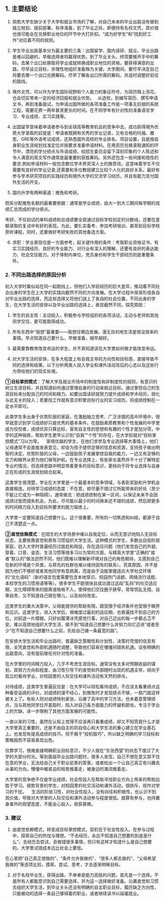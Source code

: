 ## 1. 主要结论

1. 倘若大学生缺少关于大学和就业市场的了解，对自己未来的毕业出路没有做到独立规划、提前部署、有序准备，到了毕业之际，即便持有名校文凭，其价值也很可能会在兑换职业地位的环节中大打折扣。“成为好学生”和“找到好工作”对应着不同的规则。

2. 学生毕业出路基本分为最主要的三条：出国留学、国内读研、就业。毕业出路是难以回避的，早做选择者将赢得优势。到了毕业关头，终究要摊开手中的筹码，去某个出口处换取将学业成就转换成职业地位的资格。要获得满意的出路，尽早设立目标，并理性地组织准备殊为关键。大学期间，要尽早决定自己将要去哪一个出口兑换筹码，尽早了解各出口所需的筹码，并适时调整好前往的路线。

3. 境外文凭，可以作为学生国际视野和个人能力的象征符号，为简历锦上添花，也会切实带来一定的经济回报和就业优势。   从选校，到编写简历、撰写申请文书，再到准备面试，为申请出国所做的各项准备工作是一项事无巨细的系统工程，需要花费一两年甚至更长的时间。在不同学年有针对性的准备语言学习、专业成绩、实习实践等。

4. 出国留学意味着申请者参与到全球高等教育机会的竞争中去。成功获得境外优质大学录取的前提是：申请者既拥有优秀的学业记录，又有合格的托福、雅思、GRE等外语考试成绩，还熟悉国外高校的专业排名、项目设置，且能按自身职业生涯规划找准定位并按要求准备申请材料。在用资历兑换录取通知的环节中，漂亮的学分绩点与外语成绩、给招生委员会留下深刻印象的个人陈述和令人满意的英文写作通常是最重要的获胜筹码。另外还包含一些间接和隐性的要求,例如申请材料一般包含数位学术界资深人士的推荐信。这意味着学生不仅需要有良好的学业记录,还需要和多位教授建立比较个人化的良好关系，最好有参与学术研究项目的实践经历和境外大学的交流学习经历，并且有能力支付国外生活的开支。

5. 国内升学有两种渠道：推免和考研。

院系分配推免名额的最重要依据：通常是学业成绩，由大一到大三期间每学期的成绩汇总而成的学分绩点。

考研，不仅初试的单科成绩和总成绩要全部通过目标学校划定的分数线，还要在差额录取的复试中有好的表现。为此，要扎实备考、参加考研培训、甚至到目标学校旁听课程，同时，还要做好考研失败的其他备选方案。

6. 求职：学业表现仅是一方面参考，起关键作用的条件：考取职业资格证书、有实习实践经历、良好的专业能力、对行业有深入的理解，还要有良好的表达能力、社会交往能力。对于体制内单位，党员身份和学生干部经历则是重要条件。

### 2. 不同出路选择的原因分析

初入大学时看似站在同一起跑线上，但他们入学前经历的巨大差异，推动着不同社会出身的学生在上大学的实践向截然不同的方向发展。在大学过程中渐渐形成各自对毕业出路的选择，而这些选择又将他们送上了各自的社会位置。不同出身的学生，在大学生活的安排以及毕业出路的选择上，表现截然不同，探究原因：

1. 学生的自主性：主动投入，积极参与学校组织的各项活动，主动与老师和其他同学交往，更可能取得成功。

2. 所有东西中“我想”最重要——我想往哪边发展。漫无目的地生活是很没效率的事情。早点知道自己要什么，早做准备，越早越好。

3. 最需要靠教育改变命运的学生，并不真知道该在大学里如何做才能改变命运。

4. 对大学生活的安排，在多大程度上有自我主导的方向性和目标感，直接导致不同的选择和结果。以下分析两类人投入学业和课外活动背后的心态以及这些行为带给他们的现实处境。

**①目标掌控模式**：了解大学及就业市场中的制度性和非制度性的规则，有意识的树立生涯目标，并且知道如何通过管理自身的行动来趋近目标。通过掌控自己的生涯目标来分配自己的时间和精力。如要出国读研就努力提升成绩和学术经历，弱化与此无关的投入；若要找工作就有意识积累目标行业的实习经历，将成绩控制在一定水平即可。

此类学生多出身于优势阶层的家庭，在激励独立思考、广泛涉猎的高中环境中，很早就意识到学习成绩好只是优秀的基本条件。在鼓励素质教育和个性发展的中学里成为佼佼者，成绩优异只算达标，富有自主性的思想和有趣的个性才是加分项，中学的这种锻炼，帮助学生更早认识到“自我”“个性”的存在，在大学前就对“目标掌控模式”习以为常。    家境优越的学生，在他们求学及专业选择等大事情上，他们父母通常不会直接发表意见，却会为孩子提供足够的信息和资源，支持孩子做出明智的决定。优势阶层的父母，一边鼓励孩子发展掌控自我的能力，一边又有足够的实力和眼界从旁为他们保驾护航。在专业选择上，有些家长虽然并不十分了解特定专业的情况，但选择思路中明显带着更多的目标意识，更倾向于将专业选择与自身正在形成的生涯规划结合起来。

这类学生很清楚，学业在大学里是一个最基本的竞争领域，与表彰奖励和升学机会直接相连。对待学习成绩的态度：不在意，却尽量不错过它所能带来的好处（至少不能让它成为一种阻碍）。通常做法：把成绩控制在某一区间，以保证未来不会因成绩过低而错失机会。为此，尽可能以最少的时间换来还不错的成绩，然后把更多的时间精力投入到目标所要求的能力锻炼上。

大学里一定要知道自己想要什么，这个很重要，所有的一切焦虑和纠结，都源于自己不清楚这一点。

**②直觉依赖模式**：在陌生的大学场景中难以自我定位，从而无意识地陷入无目标状态，主要依靠直觉和原有习惯组织大学生活。这种模式的学生，多数出自低阶层家庭，初入大学时普遍经历过尴尬和局促，存在适应问题（他们发觉自己的外貌、穿着、口音、姿态、生活习惯等很多习以为常的方面，与精英大学里“正确的”或者“默认的”做法迥然不同，他们既难以理解新环境对自己的角色期待，又感到自己在新的环境是个异类，与原先的社群也难以维持固有的联系）。究其原因，并不是因为他们不够好或者其他同学有意疏离，而是由于没能掌握适应大学社交环境的“文化语码”（新的语言包里需要包含本地常识、校园热门话题、网络流行话题、本校学生的习惯用语等等）。很多学生不能很快且成功渡过这段“乱码”的社交适应期，文化障碍带来的脱离或格格不入，使得他们交往圈子狭窄，常常慌乱无措、自卑自责，又不知道自己错在哪儿，以及如何改变。

这类学生的重大决策中，父母能提供的帮助有限，既受限于经济条件也受限于眼界和见识。这类学生，进入大学后，艰难度过最初的适应期，也普遍找不到自己的方位，对前途一片模糊，只好如履薄冰凭感觉行事，对自己迈出的每一步都忐忑不安。难以高效地组织大学生活，做不到“知道自己想要什么并努力向它迈进”或者至少“在不知道自己想要什么之前，先给自己铺一条最宽的路”。

在安排大学生活和毕业出路时，普遍缺乏策略性和计划性，决策时凭借的信息有限，全凭直觉和外部机遇随时调整，导致他们容易在懵懂间错失机遇。没有明确的出路意向，没有提前做任何针对性的准备。

在大学里的时间精力投入，几乎不考虑生涯目标。通常没有太多对预期收益的谋划，其努力方向和程度，由习性引导下的直觉和外部随时出现的机遇主导，倾向于孤立的看待学业，对校园里的人际交往和课外活动有天然的排斥。

对待成绩，这类学生普遍反应是：在大学可以轻松看待成绩，不应该太看重绩点这种备受诟病的评价。对成绩的漫不经心，到推免时才发现绩点不够，一扇门就这样被关上了。有些人则对成绩特别紧张，沿袭了高中的学习方法，也未着意管理绩点，当与其他同学拉开差距时，陷入对自己各方面能力的怀疑和胆怯，专注于学业上的欠缺，进一步限制了其他方面发展的可能性。   

一直以来的习性，虽然在认知上觉得不应该再只看重成绩，却又不知究竟什么才是大学里真正重要的，还是不由自主的将自信心和大学生活的重心建立在学业基石上。也发现有提高成绩的技巧，但不屑于“投机取巧”，所以缺乏明确的学习目标和策略因而不容易表现出色。

仅靠学习，很难直接明确职业目标意识，不少人就在“东张西望”的状态下度过了大学的大部分时光。等到面临毕业出路问题时，很多人发现，自己不想在意又禁不住在意的学业，无法给自己关于职业前景的答案，或者给出一个让自己真正有兴趣去从事的方向。懵懂中被紧迫的局势推着走，被身边的潮流推着走。

大学里的竞争绝不仅是学业成绩，社会性投入在帮助寻找职业方向上带来的帮助远胜于学习。弱势背景的学生，对校园里的社交活动和课外活动，很排斥，视作对学习的干扰。    生活的阶层习性，对社会性投入，没有向往和积极性，也认识不到其价值，导致对大学里的人际交往和课外活动参与程度很低。就算有参与，也持置身事外的观望态度，不能全心投入，收获甚微。

### 3. 建议

1. 由直觉依赖模式，转变成目标掌控模式，契机在于社会性投入。在参与过程中，探索自己的热忱与理想。“不去经历，永远不知道自己想要的到底是什么”，去经历去尝试，会做错很多事情，但只有这样才知道什么是自己想要的。大学里试错成本远比社会上要低。

在心里把“自己真正想做的”、“条件允许我做的”、“很多人都去做的”、“父母希望我做的”等选项比较，摸索、尝试、思考，才会逐渐明晰目标。

2. 对于名校毕业生，获得出路，不单单是能力高低的问题，首先是一个选择。不是所有人都能意识到自己需要选择，并为这一选择做好准备。沿袭直觉和习惯去组织大学生活，到毕业关头还没有明确的自主职业目标，履历缺乏方向性，只能被动的选择一条自己够得着的职业，或者继续读书以延缓就业。